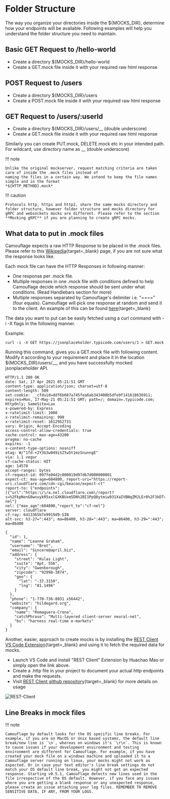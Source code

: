 # Folder Structure

The way you organize your directories inside the ${MOCKS_DIR}, determine how your endpoints will be available. Following examples will help you understand the folder structure you need to maintain.

## Basic GET Request to /hello-world

- Create a directory ${MOCKS_DIR}/hello-world
- Create a GET.mock file inside it with your required raw html response

## POST Request to /users

- Create a directory ${MOCKS_DIR}/users
- Create a POST.mock file inside it with your required raw html response

## GET Request to /users/:userId

- Create a directory ${MOCKS_DIR}/users/\_\_ (double underscore)
- Create a GET.mock file inside it with your required raw html response

Similarly you can create PUT.mock, DELETE.mock etc in your intended path. For wildcard, use directory name as \_\_ (double underscore)

!!! note

    Unlike the original mockserver, request matching criteria are taken care of inside the .mock files instead of
    naming the files in a certain way. We intend to keep the file names simple and in the format
    *${HTTP_METHOD}.mock*

!!! caution

    Protocols http, https and http2, share the same mocks directory and folder structure, however folder structure and mocks directory for gRPC and websockets mocks are different. Please refer to the section **Mocking gRPC** if you are planning to create gRPC mocks.

## What data to put in .mock files

Camouflage expects a raw HTTP Response to be placed in the .mock files. Please refer to this [Wikipedia](https://en.wikipedia.org/wiki/HTTP_message_body){target=\_blank} page, if you are not sure what the response looks like.

Each mock file can have the HTTP Responses in following manner:

- One response per .mock file.
- Multiple responses in one .mock file with conditions defined to help Camouflage decide which response should be sent under what conditions. (Read Handlebars section for more)
- Multiple responses separated by Camouflage's delimiter i.e. "====" (four equals). Camouflage will pick one response at random and send it to the client. An example of this can be found [here](https://github.com/fauxauldrich/camouflage/blob/main/mocks/note/GET.mock){target=\_blank}

The data you want to put can be easily fetched using a curl command with -i -X flags in the following manner.

Example:

```
curl -i -X GET https://jsonplaceholder.typicode.com/users/1 > GET.mock
```

Running this command, gives you a GET.mock file with following content. Modify it according to your requirement and place it in the location ${MOCKS_DIR}/users/\_\_, and you have successfully mocked jsonplaceholder API.

```
HTTP/1.1 200 OK
date: Sat, 17 Apr 2021 05:21:51 GMT
content-type: application/json; charset=utf-8
content-length: 509
set-cookie: __cfduid=ddf6b687a745fea6ab343400b5dfe9f141618636911; expires=Mon, 17-May-21 05:21:51 GMT; path=/; domain=.typicode.com; HttpOnly; SameSite=Lax
x-powered-by: Express
x-ratelimit-limit: 1000
x-ratelimit-remaining: 998
x-ratelimit-reset: 1612952731
vary: Origin, Accept-Encoding
access-control-allow-credentials: true
cache-control: max-age=43200
pragma: no-cache
expires: -1
x-content-type-options: nosniff
etag: W/"1fd-+2Y3G3w049iSZtw5t1mzSnunngE"
via: 1.1 vegur
cf-cache-status: HIT
age: 14578
accept-ranges: bytes
cf-request-id: 097fe04d2c000019d97db7d000000001
expect-ct: max-age=604800, report-uri="https://report-uri.cloudflare.com/cdn-cgi/beacon/expect-ct"
report-to: {"endpoints":[{"url":"https:\/\/a.nel.cloudflare.com\/report?s=%2FkpNonG0wnuykR5xxlGXKBUxm5DN%2BI1PpQ0ytmiw931XaIVBNqZMJLEr0%2F3kDTrOhbX%2FCCPZtI4iuU3V%2F07wO5uwqov0d4c12%2Fcdpiz7TIFqzGkr7DwUrzt40CLH"}],"max_age":604800,"group":"cf-nel"}
nel: {"max_age":604800,"report_to":"cf-nel"}
server: cloudflare
cf-ray: 6413365b7e9919d9-SIN
alt-svc: h3-27=":443"; ma=86400, h3-28=":443"; ma=86400, h3-29=":443"; ma=86400

{
  "id": 1,
  "name": "Leanne Graham",
  "username": "Bret",
  "email": "Sincere@april.biz",
  "address": {
    "street": "Kulas Light",
    "suite": "Apt. 556",
    "city": "Gwenborough",
    "zipcode": "92998-3874",
    "geo": {
      "lat": "-37.3159",
      "lng": "81.1496"
    }
  },
  "phone": "1-770-736-8031 x56442",
  "website": "hildegard.org",
  "company": {
    "name": "Romaguera-Crona",
    "catchPhrase": "Multi-layered client-server neural-net",
    "bs": "harness real-time e-markets"
  }
}
```

Another, easier, approach to create mocks is by installing the [REST Client VS Code Extension](https://marketplace.visualstudio.com/items?itemName=humao.rest-client){target=\_blank} and using it to fetch the required data for mocks.

- Launch VS Code and install "REST Client" Extension by Huachao Mao or simply open the link above.
- Create a .http file in your project to document your actual http endpoints and make the requests.
- Visit [REST Client github repository](https://github.com/Huachao/vscode-restclient){target=\_blank} for more details on usage

![REST-Client](REST-Client.gif)

## Line Breaks in mock files 

!!! note

    Camouflage by default looks for the OS specific line breaks. For example, if you are on MacOS or Unix based systems, the default line break/new line is `\n`, whereas on windows it's `\r\n`. This is known to cause issues if your development environment and testing environment are different for Camouflage. For example, if you have created your mock file on a windows machine and uploaded it to a Camouflage server running on linux, your mocks might not work as expected. Or in case your text editor's line break settings do not match your OS default line break, you might not get an expected response. Starting v0.5.1, Camouflage detects new lines used in the file irrespective of the OS default. However, if you face any issues where you are getting a blank response or any unexpected response, please create an issue attaching your log files. REMEMBER TO REMOVE SENSITIVE DATA, IF ANY, FROM YOUR LOGS.
